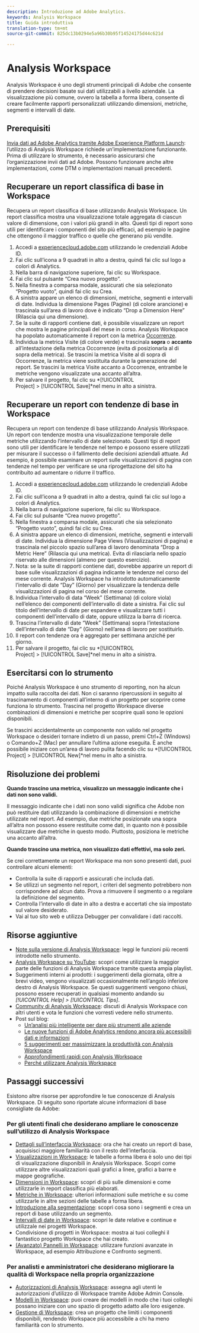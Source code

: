 ```yaml
---
description: Introduzione ad Adobe Analytics.
keywords: Analysis Workspace
title: Guida introduttiva
translation-type: tm+mt
source-git-commit: 825dc13b0294e5a96b30b95f14524175d44c621d

---
```



# Analysis Workspace

Analysis Workspace è uno degli strumenti principali di Adobe che consente di prendere decisioni basate sui dati utilizzabili a livello aziendale. La visualizzazione più comune, ovvero la tabella a forma libera, consente di creare facilmente rapporti personalizzati utilizzando dimensioni, metriche, segmenti e intervalli di date.

## Prerequisiti

[Invia dati ad Adobe Analytics tramite Adobe Experience Platform Launch](/help/implement/launch/validate-publish-prod.md): l’utilizzo di Analysis Workspace richiede un’implementazione funzionante. Prima di utilizzare lo strumento, è necessario assicurarsi che l’organizzazione invii dati ad Adobe. Possono funzionare anche altre implementazioni, come DTM o implementazioni manuali precedenti.

## Recuperare un report classifica di base in Workspace

Recupera un report classifica di base utilizzando Analysis Workspace. Un report classifica mostra una visualizzazione totale aggregata di ciascun valore di dimensione, con i valori più grandi in alto. Questi tipi di report sono utili per identificare i componenti del sito più efficaci, ad esempio le pagine che ottengono il maggior traffico o quelle che generano più vendite.

1. Accedi a [experiencecloud.adobe.com](https://experiencecloud.adobe.com) utilizzando le credenziali Adobe ID.
2. Fai clic sull’icona a 9 quadrati in alto a destra, quindi fai clic sul logo a colori di Analytics.
3. Nella barra di navigazione superiore, fai clic su Workspace.
4. Fai clic sul pulsante “Crea nuovo progetto”.
5. Nella finestra a comparsa modale, assicurati che sia selezionato “Progetto vuoto”, quindi fai clic su Crea.
6. A sinistra appare un elenco di dimensioni, metriche, segmenti e intervalli di date. Individua la dimensione Pages (Pagine) (di colore arancione) e trascinala sull’area di lavoro dove è indicato “Drop a Dimension Here” (Rilascia qui una dimensione).
7. Se la suite di rapporti contiene dati, è possibile visualizzare un report che mostra le pagine principali del mese in corso. Analysis Workspace ha popolato automaticamente il report con la metrica [Occorrenze](/help/components/c-variables/c-metrics/metrics-occurrences.md).
8. Individua la metrica Visite (di colore verde) e trascinala **sopra** o **accanto** all’intestazione della metrica Occorrenze (evita di posizionarla al di sopra della metrica). Se trascini la metrica Visite al di sopra di Occorrenze, la metrica viene sostituita durante la generazione del report. Se trascini la metrica Visite accanto a Occorrenze, entrambe le metriche vengono visualizzate una accanto all’altra.
9. Per salvare il progetto, fai clic su *[!UICONTROL Project] > [!UICONTROL Save]*nel menu in alto a sinistra.

## Recuperare un report con tendenze di base in Workspace

Recupera un report con tendenze di base utilizzando Analysis Workspace. Un report con tendenze mostra una visualizzazione temporale delle metriche utilizzando l’intervallo di date selezionato. Questi tipi di report sono utili per identificare le tendenze nel tempo e possono essere utilizzati per misurare il successo o il fallimento delle decisioni aziendali attuate. Ad esempio, è possibile esaminare un report sulle visualizzazioni di pagina con tendenze nel tempo per verificare se una riprogettazione del sito ha contribuito ad aumentare o ridurre il traffico.

1. Accedi a [experiencecloud.adobe.com](https://experiencecloud.adobe.com) utilizzando le credenziali Adobe ID.
2. Fai clic sull’icona a 9 quadrati in alto a destra, quindi fai clic sul logo a colori di Analytics.
3. Nella barra di navigazione superiore, fai clic su Workspace.
4. Fai clic sul pulsante “Crea nuovo progetto”.
5. Nella finestra a comparsa modale, assicurati che sia selezionato “Progetto vuoto”, quindi fai clic su Crea.
6. A sinistra appare un elenco di dimensioni, metriche, segmenti e intervalli di date. Individua la dimensione Page Views (Visualizzazioni di pagina) e trascinala nel piccolo spazio sull’area di lavoro denominata “Drop a Metric Here” (Rilascia qui una metrica). Evita di rilasciarla nello spazio riservato alle dimensioni (almeno per questo esercizio).
7. Nota: se la suite di rapporti contiene dati, dovrebbe apparire un report di base sulle visualizzazioni di pagina indicante le tendenze nel corso del mese corrente. Analysis Workspace ha introdotto automaticamente l’intervallo di date “Day” (Giorno) per visualizzare la tendenza delle visualizzazioni di pagina nel corso del mese corrente.
8. Individua l’intervallo di data “Week” (Settimana) (di colore viola) nell’elenco dei componenti dell’intervallo di date a sinistra. Fai clic sul titolo dell’intervallo di date per espandere e visualizzare tutti i componenti dell’intervallo di date, oppure utilizza la barra di ricerca.
9. Trascina l’intervallo di date “Week” (Settimana) sopra l’intestazione dell’intervallo di date “Day” (Giorno) nell’area di lavoro per sostituirlo.
10. Il report con tendenze ora è aggregato per settimana anziché per giorno.
11. Per salvare il progetto, fai clic su *[!UICONTROL Project] > [!UICONTROL Save]*nel menu in alto a sinistra.

## Esercitarsi con lo strumento

Poiché Analysis Workspace è uno strumento di reporting, non ha alcun impatto sulla raccolta dei dati. Non ci saranno ripercussioni in seguito al trascinamento di componenti all’interno di un progetto per scoprire come funziona lo strumento. Trascina nel progetto Workspace diverse combinazioni di dimensioni e metriche per scoprire quali sono le opzioni disponibili.

Se trascini accidentalmente un componente non valido nel progetto Workspace o desideri tornare indietro di un passo, premi Ctrl+Z (Windows) o Comando+Z (Mac) per annullare l’ultima azione eseguita. È anche possibile iniziare con un’area di lavoro pulita facendo clic su *[!UICONTROL Project] > [!UICONTROL New]*nel menu in alto a sinistra.

## Risoluzione dei problemi

**Quando trascino una metrica, visualizzo un messaggio indicante che i dati non sono validi.**

Il messaggio indicante che i dati non sono validi significa che Adobe non può restituire dati utilizzando la combinazione di dimensioni e metriche utilizzate nel report. Ad esempio, due metriche posizionate una sopra all’altra non possono essere restituite come dati, in quanto non è possibile visualizzare due metriche in questo modo. Piuttosto, posiziona le metriche una accanto all’altra.

**Quando trascino una metrica, non visualizzo dati effettivi, ma solo zeri.**

Se crei correttamente un report Workspace ma non sono presenti dati, puoi controllare alcuni elementi:

* Controlla la suite di rapporti e assicurati che includa dati.
* Se utilizzi un segmento nel report, i criteri del segmento potrebbero non corrispondere ad alcun dato. Prova a rimuovere il segmento o a regolare la definizione del segmento.
* Controlla l’intervallo di date in alto a destra e accertati che sia impostato sul valore desiderato.
* Vai al tuo sito web e utilizza Debugger per convalidare i dati raccolti.

## Risorse aggiuntive

* [Note sulla versione di Analysis Workspace](/help/analyze/analysis-workspace/new-features-in-analysis-workspace.md): leggi le funzioni più recenti introdotte nello strumento.
* [Analysis Workspace su YouTube](https://www.youtube.com/playlist?list=PL2tCx83mn7GuNnQdYGOtlyCu0V5mEZ8sS): scopri come utilizzare la maggior parte delle funzioni di Analysis Workspace tramite questa ampia playlist.
* Suggerimenti interni ai prodotti: i suggerimenti della giornata, oltre a brevi video, vengono visualizzati occasionalmente nell’angolo inferiore destro di Analysis Workspace. Se questi suggerimenti vengono chiusi, possono essere recuperati in qualsiasi momento andando su *[!UICONTROL Help] > [!UICONTROL Tips]*.
* [Community di Analysis Workspace](https://forums.adobe.com/community/experience-cloud/analytics-cloud/analytics/analysis-workspace): discuti di Analysis Workspace con altri utenti e vota le funzioni che vorresti vedere nello strumento.
* Post sul blog:
   * [Un’analisi più intelligente per dare più strumenti alle aziende](https://blogs.adobe.com/digitalmarketing/analytics/adobe-analytics-fall-2016-release-empowering-organizations-smarter-analysis/)
   * [Le nuove funzioni di Adobe Analytics rendono ancora più accessibili dati e informazioni](https://blogs.adobe.com/digitalmarketing/analytics/new-adobe-analytics-capabilities-make-powerful-insights-accessible/)
   * [5 suggerimenti per massimizzare la produttività con Analysis Workspace](https://blogs.adobe.com/digitalmarketing/analytics/5-tips-maximize-productivity-analysis-workspace/)
   * [Approfondimenti rapidi con Analysis Workspace](https://blogs.adobe.com/digitalmarketing/analytics/faster-insights-with-the-analysis-workspace/)
   * [Perché utilizzare Analysis Workspace](https://blogs.adobe.com/digitalmarketing/analytics/why-you-should-be-using-analysis-workspace-in-adobe-analytics/)

## Passaggi successivi

Esistono altre risorse per approfondire le tue conoscenze di Analysis Workspace. Di seguito sono riportate alcune informazioni di base consigliate da Adobe:

### Per gli utenti finali che desiderano ampliare le conoscenze sull’utilizzo di Analysis Workspace

* [Dettagli sull’interfaccia Workspace](/help/analyze/analysis-workspace/build-workspace-project/t-freeform-project.md): ora che hai creato un report di base, acquisisci maggiore familiarità con il resto dell’interfaccia.
* [Visualizzazioni in Workspace](/help/analyze/analysis-workspace/visualizations/freeform-analysis-visualizations.md): le tabelle a forma libera è solo uno dei tipi di visualizzazione disponibili in Analysis Workspace. Scopri come utilizzare altre visualizzazioni quali grafici a linee, grafici a barre e mappe geografiche.
* [Dimensioni in Workspace](/help/analyze/analysis-workspace/components/dimensions/t-breakdown-fa.md): scopri di più sulle dimensioni e come utilizzarle in report classifica più elaborati.
* [Metriche in Workspace](/help/analyze/analysis-workspace/components/apply-create-metrics.md): ulteriori informazioni sulle metriche e su come utilizzarle in altre sezioni delle tabelle a forma libera.
* [Introduzione alla segmentazione](/help/analyze/analysis-workspace/components/t-freeform-project-segment.md): scopri cosa sono i segmenti e crea un report di base utilizzando un segmento.
* [Intervalli di date in Workspace](/help/analyze/analysis-workspace/components/calendar-date-ranges/calendar.md): scopri le date relative e continue e utilizzale nei progetti Workspace.
* Condivisione di progetti in Workspace: mostra ai tuoi colleghi il fantastico progetto Workspace che hai creato.
* [(Avanzato) Pannelli in Workspace](/help/analyze/analysis-workspace/c-panels/panels.md): utilizzare funzioni avanzate in Workspace, ad esempio Attribuzione e Confronto segmenti.

### Per analisti e amministratori che desiderano migliorare la qualità di Workspace nella propria organizzazione

* [Autorizzazioni di Analysis Workspace](https://marketing.adobe.com/resources/help/en_US/mcloud/admin_getting_started.html): assegna agli utenti le autorizzazioni d’utilizzo di Workspace tramite Adobe Admin Console.
* [Modelli in Workspace](/help/analyze/analysis-workspace/build-workspace-project/starter-projects.md): puoi creare dei modelli in modo che i tuoi colleghi possano iniziare con uno spazio di progetto adatto alle loro esigenze.
* [Gestione di Workspace](/help/analyze/analysis-workspace/curate-share/curate.md): crea un progetto che limiti i componenti disponibili, rendendo Workspace più accessibile a chi ha meno familiarità con lo strumento.
